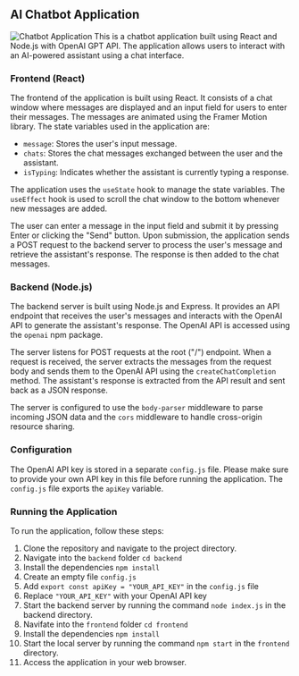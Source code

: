 ## AI Chatbot Application

![Chatbot Application](frontend/app.png)
This is a chatbot application built using React and Node.js with OpenAI GPT API. The application allows users to interact with an AI-powered assistant using a chat interface.

### Frontend (React)

The frontend of the application is built using React. It consists of a chat window where messages are displayed and an input field for users to enter their messages. The messages are animated using the Framer Motion library. The state variables used in the application are:

- `message`: Stores the user's input message.
- `chats`: Stores the chat messages exchanged between the user and the assistant.
- `isTyping`: Indicates whether the assistant is currently typing a response.

The application uses the `useState` hook to manage the state variables. The `useEffect` hook is used to scroll the chat window to the bottom whenever new messages are added.

The user can enter a message in the input field and submit it by pressing Enter or clicking the "Send" button. Upon submission, the application sends a POST request to the backend server to process the user's message and retrieve the assistant's response. The response is then added to the chat messages.

### Backend (Node.js)

The backend server is built using Node.js and Express. It provides an API endpoint that receives the user's messages and interacts with the OpenAI API to generate the assistant's response. The OpenAI API is accessed using the `openai` npm package.

The server listens for POST requests at the root ("/") endpoint. When a request is received, the server extracts the messages from the request body and sends them to the OpenAI API using the `createChatCompletion` method. The assistant's response is extracted from the API result and sent back as a JSON response.

The server is configured to use the `body-parser` middleware to parse incoming JSON data and the `cors` middleware to handle cross-origin resource sharing.

### Configuration

The OpenAI API key is stored in a separate `config.js` file. Please make sure to provide your own API key in this file before running the application. The `config.js` file exports the `apiKey` variable.

### Running the Application

To run the application, follow these steps:

1. Clone the repository and navigate to the project directory.
2. Navigate into the `backend` folder `cd backend`
3. Install the dependencies ``npm install``
4. Create an empty file `config.js`
5. Add `export const apiKey = "YOUR_API_KEY"` in the `config.js` file
6. Replace `"YOUR_API_KEY"` with your OpenAI API key 
7. Start the backend server by running the command `node index.js` in the backend directory.
8. Navifate into the `frontend` folder `cd frontend`
9. Install the dependencies ``npm install``
10. Start the local server by running the command `npm start` in the `frontend` directory.
11. Access the application in your web browser.

